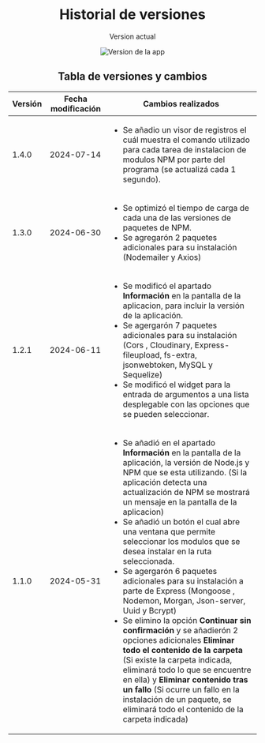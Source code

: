 <h1 align="center">Historial de versiones</h1>


<div align="center">
    <p>Version actual</p>
    <img src="https://img.shields.io/badge/Version-1.4.0-blue.svg" alt="Version de la app">
</div>

<h2 align="center">Tabla de versiones y cambios</h2>
<table>
    <thead>
        <tr>
            <th>Versión</th>
            <th>Fecha modificación</th>
            <th>Cambios realizados</th>
        </tr>
    </thead>
    <tbody>
        <tr>
            <td>1.4.0</td>
            <td>2024-07-14</td>
            <td>
                <ul>
                    <li>
                        Se añadio un visor de registros el cuál muestra el comando utilizado para cada tarea de instalacion de modulos NPM por parte del programa (se actualizá cada 1 segundo).
                    </li>
                </ul>
            </td>
        </tr>
        <tr>
            <td>1.3.0</td>
            <td>2024-06-30</td>
            <td>
                <ul>
                    <li>
                        Se optimizó el tiempo de carga de cada una de las versiones de paquetes de NPM.
                    </li>
                    <li>
                        Se agregarón 2 paquetes adicionales para su instalación (Nodemailer y Axios) 
                    </li>
                </ul>
            </td>
        </tr>
        <tr>
            <td>1.2.1</td>
            <td>2024-06-11</td>
            <td>
                <ul>
                    <li>
                        Se modificó el apartado <strong>Información</strong> en la pantalla de la aplicacion, para incluir la versión de la aplicación.
                    </li>
                    <li>
                        Se agergarón 7 paquetes adicionales para su instalación (Cors , Cloudinary, Express-fileupload, fs-extra, jsonwebtoken, MySQL y Sequelize)
                    </li>
                    <li>
                        Se modificó el widget para la entrada de argumentos a una lista desplegable con las opciones que se pueden seleccionar.
                    </li>
                </ul>
            </td>
        </tr>
        <tr>
            <td>1.1.0</td>
            <td>2024-05-31</td>
            <td>
                <ul>
                    <li>    
                        Se añadió en el apartado <strong>Información</strong> en la pantalla de la aplicación, la versión de Node.js y NPM que se esta utilizando. (Si la aplicación detecta una actualización de NPM se mostrará un mensaje en la pantalla de la aplicacion)
                    </li>
                    <li>
                        Se añadió un botón el cual abre una ventana que permite seleccionar los modulos que se desea instalar en la ruta seleccionada.
                    </li>
                    <li>
                        Se agergarón 6 paquetes adicionales para su instalación a parte de Express (Mongoose , Nodemon, Morgan, Json-server, Uuid y Bcrypt)
                    </li>
                    <li>    
                        Se elimino la opción <strong>Continuar sin confirmación</strong> y se añadierón 2 opciones adicionales <strong>Eliminar todo el contenido de la carpeta</strong> (Si existe la carpeta indicada, eliminará todo lo que se encuentre en ella) y <strong>Eliminar contenido tras un fallo</strong> (Si ocurre un fallo en la instalación de un paquete, se eliminará todo el contenido de la carpeta indicada)
                    </li>
                </ul>
            </td>
        </tr>
</table>